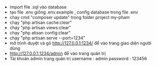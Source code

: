 - import file .sql vào database 
- tạo file .env giống .env.example , config database trong file .env
- chạy cmd "composer update" trong folder project my-pham
- chạy "php artisan cache:clear" 
- chạy "php artisan views:clear"
- chạy "php atisan config:clear"
- chạy "php artisan serve --port=1234"
- mở trình duyệt và gõ http://127.0.0.1:1234/ để vào trang giao diện người dùng
- http://127.0.0.1:1234/admin để vào trang quản trị
- Tài khoản admin trang quản trị
    username : admin
    password : 123456


